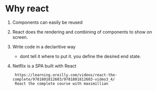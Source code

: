 # Why react
1. Components can easily be reused
2. React does the rendering and combining of components to show on screen.
3. Write code in a declaritive way
    - dont tell it where to put it. you define the desired end state.
4. Netflix is a SPA built with React

        https://learning.oreilly.com/videos/react-the-complete/9781801812603/9781801812603-video3_4/
        React the complete course with maximillian  